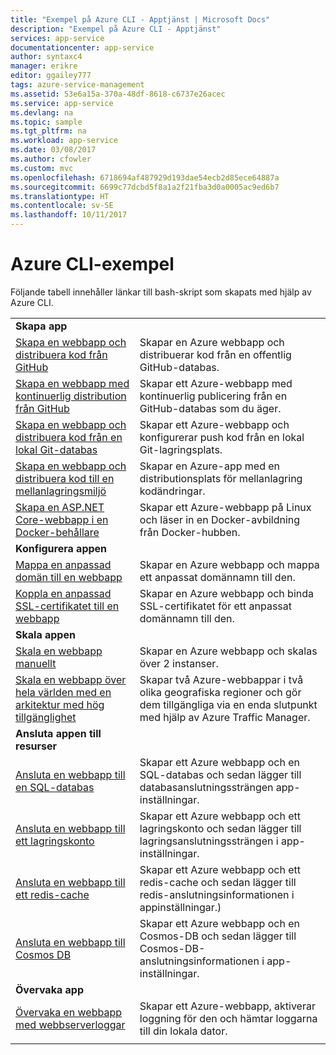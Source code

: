 ```yaml
---
title: "Exempel på Azure CLI - Apptjänst | Microsoft Docs"
description: "Exempel på Azure CLI - Apptjänst"
services: app-service
documentationcenter: app-service
author: syntaxc4
manager: erikre
editor: ggailey777
tags: azure-service-management
ms.assetid: 53e6a15a-370a-48df-8618-c6737e26acec
ms.service: app-service
ms.devlang: na
ms.topic: sample
ms.tgt_pltfrm: na
ms.workload: app-service
ms.date: 03/08/2017
ms.author: cfowler
ms.custom: mvc
ms.openlocfilehash: 6718694af487929d193dae54ecb2d85ece64887a
ms.sourcegitcommit: 6699c77dcbd5f8a1a2f21fba3d0a0005ac9ed6b7
ms.translationtype: HT
ms.contentlocale: sv-SE
ms.lasthandoff: 10/11/2017
---
```

# <a name="azure-cli-samples"></a>Azure CLI-exempel

Följande tabell innehåller länkar till bash-skript som skapats med hjälp av Azure CLI.

| | |
|-|-|
|**Skapa app**||
| [Skapa en webbapp och distribuera kod från GitHub](./scripts/app-service-cli-deploy-github.md?toc=%2fcli%2fazure%2ftoc.json)| Skapar en Azure webbapp och distribuerar kod från en offentlig GitHub-databas. |
| [Skapa en webbapp med kontinuerlig distribution från GitHub](./scripts/app-service-cli-continuous-deployment-github.md?toc=%2fcli%2fazure%2ftoc.json)| Skapar ett Azure-webbapp med kontinuerlig publicering från en GitHub-databas som du äger. |
| [Skapa en webbapp och distribuera kod från en lokal Git-databas](./scripts/app-service-cli-deploy-local-git.md?toc=%2fcli%2fazure%2ftoc.json) | Skapar ett Azure-webbapp och konfigurerar push kod från en lokal Git-lagringsplats. |
| [Skapa en webbapp och distribuera kod till en mellanlagringsmiljö](./scripts/app-service-cli-deploy-staging-environment.md?toc=%2fcli%2fazure%2ftoc.json) | Skapar en Azure-app med en distributionsplats för mellanlagring kodändringar. |
| [Skapa en ASP.NET Core-webbapp i en Docker-behållare](./scripts/app-service-cli-linux-docker-aspnetcore.md?toc=%2fcli%2fazure%2ftoc.json)| Skapar ett Azure-webbapp på Linux och läser in en Docker-avbildning från Docker-hubben. |
|**Konfigurera appen**||
| [Mappa en anpassad domän till en webbapp](./scripts/app-service-cli-configure-custom-domain.md?toc=%2fcli%2fazure%2ftoc.json)| Skapar en Azure webbapp och mappa ett anpassat domännamn till den. |
| [Koppla en anpassad SSL-certifikatet till en webbapp](./scripts/app-service-cli-configure-ssl-certificate.md?toc=%2fcli%2fazure%2ftoc.json)| Skapar en Azure webbapp och binda SSL-certifikatet för ett anpassat domännamn till den. |
|**Skala appen**||
| [Skala en webbapp manuellt](./scripts/app-service-cli-scale-manual.md?toc=%2fcli%2fazure%2ftoc.json) | Skapar en Azure webbapp och skalas över 2 instanser. |
| [Skala en webbapp över hela världen med en arkitektur med hög tillgänglighet](./scripts/app-service-cli-scale-high-availability.md?toc=%2fcli%2fazure%2ftoc.json) | Skapar två Azure-webbappar i två olika geografiska regioner och gör dem tillgängliga via en enda slutpunkt med hjälp av Azure Traffic Manager. |
|**Ansluta appen till resurser**||
| [Ansluta en webbapp till en SQL-databas](./scripts/app-service-cli-app-service-sql.md?toc=%2fcli%2fazure%2ftoc.json)| Skapar ett Azure webbapp och en SQL-databas och sedan lägger till databasanslutningssträngen app-inställningar. |
| [Ansluta en webbapp till ett lagringskonto](./scripts/app-service-cli-app-service-storage.md?toc=%2fcli%2fazure%2ftoc.json)| Skapar ett Azure webbapp och ett lagringskonto och sedan lägger till lagringsanslutningssträngen i app-inställningar. |
| [Ansluta en webbapp till ett redis-cache](./scripts/app-service-cli-app-service-redis.md?toc=%2fcli%2fazure%2ftoc.json) | Skapar ett Azure webbapp och ett redis-cache och sedan lägger till redis-anslutningsinformationen i appinställningar.) |
| [Ansluta en webbapp till Cosmos DB](./scripts/app-service-cli-app-service-documentdb.md?toc=%2fcli%2fazure%2ftoc.json) | Skapar ett Azure webbapp och en Cosmos-DB och sedan lägger till Cosmos-DB-anslutningsinformationen i app-inställningar. |
|**Övervaka app**||
| [Övervaka en webbapp med webbserverloggar](./scripts/app-service-cli-monitor.md?toc=%2fcli%2fazure%2ftoc.json) | Skapar ett Azure-webbapp, aktiverar loggning för den och hämtar loggarna till din lokala dator. |
| | |